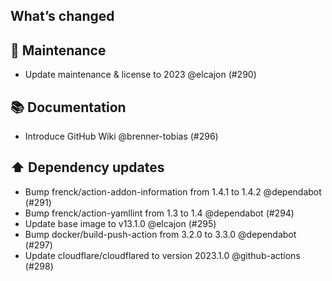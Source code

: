 ## What’s changed
## 🧰 Maintenance

- Update maintenance & license to 2023 @elcajon (#290)

## 📚 Documentation

- Introduce GitHub Wiki @brenner-tobias (#296)

## ⬆️ Dependency updates

- Bump frenck/action-addon-information from 1.4.1 to 1.4.2 @dependabot (#291)
- Bump frenck/action-yamllint from 1.3 to 1.4 @dependabot (#294)
- Update base image to v13.1.0 @elcajon (#295)
- Bump docker/build-push-action from 3.2.0 to 3.3.0 @dependabot (#297)
- Update cloudflare/cloudflared to version 2023.1.0 @github-actions (#298)

